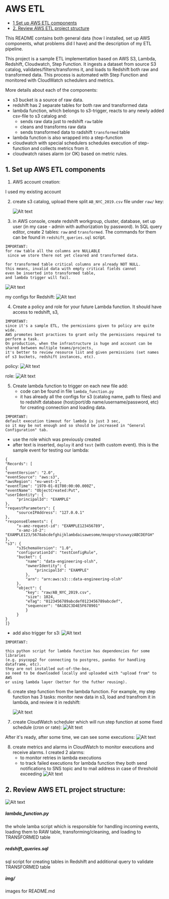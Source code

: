 # AWS ETL

- [1 Set up AWS ETL components](#1-set-up-aws-etl-components)
- [2. Review AWS ETL project structure](#2-review-aws-etl-project-structure)

This README contains both general data (how I installed, set up AWS components, what problems did I have)
and the description of my ETL pipeline.

This project is a sample ETL implementation based on AWS S3, Lambda, Redshift, Cloudwatch, Step Function.
It ingests a dataset from source S3 catalog, validates/filters/transforms it,
and loads to Redshift both raw and transformed data. 
This process is automated with Step Function and monitored with CloudWatch schedulers and metrics.

More details about each of the components:
- s3 bucket is a source of raw data.
- redshift has 2 separate tables for both raw and transformed data
- lambda function, which belongs to s3-trigger, reacts to any newly added csv-file to s3 catalog and:
  - sends raw data just to redshift ```raw``` table
  - cleans and transforms raw data
  - sends transformed data to radshift ```transformed``` table
- lambda function is also wrapped into a step-function
- cloudwatch with special schedulers schedules execution of step-function and collects metrics from it.
- cloudwatch raises alarm (or OK) based on metric rules.


## 1. Set up AWS ETL components
1. AWS account creation:

I used my existing account


2. create s3 catalog, upload there split ```AB_NYC_2019.csv``` file under ```raw/``` key:

   ![Alt text](resources/img/s3uploadedFiles.png)



3. in AWS console, create redshift workgroup, cluster, database, set up user (in my case - admin with authorization by password). 
In SQL query editor, create 2 tables: ```raw``` and ```transformed```. The commands for them can be found in ```redshift_queries.sql``` script.
```
IMPORTANT: 
for raw table all the columns are NULLABLE
 since we store there not yet cleared and transformed data.
 
for transformed table critical columns are already NOT NULL.
this means, invalid data with empty critical fields cannot 
even be inserted into transformed table,
and lambda trigger will fail.

```

   ![Alt text](resources/img/queryEditor.png)

my configs for Redshift:
   ![Alt text](resources/img/redshiftConfig.png)





4. Create a policy and role for your future Lambda function. It should have access to redshift, s3, 
```
IMPORTANT:
since it's a sample ETL, the permissions given to policy are quite wide.
AWS promotes best practices to grant only the permissions required to perform a task.
On production, when the infrastructure is huge and account can be shared between multiple teams/projects,
it's better to review resource list and given permissions (set names of s3 buckets, redshift instances, etc).
```
policy:
   ![Alt text](resources/img/policy.png)

role:
   ![Alt text](resources/img/role.png)



5. Create lambda function to trigger on each new file add:
   - code can be found in file ```lambda_function.py```
   - it has already all the configs for s3 (catalog name, path to files) and to redshift database (host/port/db name/username/password, etc) for creating connection and loading data.

```
IMPORTANT:
default execution timeout for lambda is just 3 sec, 
so it may be not enough and so should be increased in "General Configuration" tab.
```

   - use the role which was previously created
   - after text is inserted, ```deploy``` it and ```test``` (with custom event).
   this is the sample event for testing our lambda:
   ```
   {
   "Records": [
   {
   "eventVersion": "2.0",
   "eventSource": "aws:s3",
   "awsRegion": "eu-west-1",
   "eventTime": "1970-01-01T00:00:00.000Z",
   "eventName": "ObjectCreated:Put",
   "userIdentity": {
        "principalId": "EXAMPLE"
   },
   "requestParameters": {
        "sourceIPAddress": "127.0.0.1"
   },
   "responseElements": {
        "x-amz-request-id": "EXAMPLE123456789",
        "x-amz-id-2": "EXAMPLE123/5678abcdefghijklambdaisawesome/mnopqrstuvwxyzABCDEFGH"
   },
   "s3": {
        "s3SchemaVersion": "1.0",
        "configurationId": "testConfigRule",
        "bucket": {
            "name": "data-engineering-olsh",
            "ownerIdentity": {
                "principalId": "EXAMPLE"
            },
            "arn": "arn:aws:s3:::data-engineering-olsh"
        },
        "object": {
            "key": "raw/AB_NYC_2019.csv",
            "size": 1024,
            "eTag": "0123456789abcdef0123456789abcdef",
            "sequencer": "0A1B2C3D4E5F678901"
            }
        }
   }
   ]}
   ```
   
   - add also trigger for s3:
     ![Alt text](resources/img/lambdaTrigger.png)


```
IMPORTANT:

this python script for lambda function has dependencies for some libraries 
(e.g. psycopg2 for connecting to postgres, pandas for handling dataframe, etc).
they are not installed out-of-the-box,
so need to be downloaded locally and uploaded with "upload from" to AWS
or using lambda layer (better for the futher reusing).
```



6. create step function from the lambda function.
For example, my step function has 3 tasks: monitor new data in s3, load and transfrom it in lambda, and review it in redshift:

   ![Alt text](resources/img/stepFunction.png)


7. create CloudWatch scheduler which will run step function at some fixed schedule (cron or rate):
   ![Alt text](resources/img/scheduler.png)

After it's ready, after some time, we can see some executions:
   ![Alt text](resources/img/stepFunctionExecutions.png)


8. create metrics and alarms in CloudWatch to monitor executions and receive alarms. I created 2 alarms:
    - to monitor retries in lambda executions
    - to track failed executions for lambda function
   they both send notifications to SNS topic and to mail address in case of threshold exceeding 
   ![Alt text](resources/img/alarms.png)





## 2. Review AWS ETL project structure:
![Alt text](resources/img/projectStructure.png)
##### lambda_function.py
the whole lamba script which is responsible for handling incoming events, loading them to RAW table, transforming/cleaning, and loading to TRANSFORMED table
##### redshift_queries.sql
sql script for creating tables in Redshift and additional query to validate TRANSFORMED table
##### img/
images for README.md
